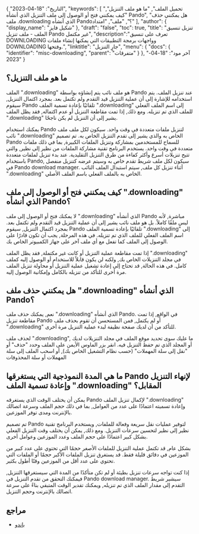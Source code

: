 {
"التاريخ": "18-04-2023",
  "keywords": [
"تحميل الملف",
"ما هو ملف التنزيل",
"كيف يمكنني فتح أو الوصول إلى ملف التنزيل الذي أنشأه Pando",
"هل يمكنني حذف ملف .downloading الذي أنشأه Pando؟",
"ملف",
"امتداد"
],
  "author": {
"display_name": "شكيل فايز"
},
"draft": "false",
"toc": true,
"title": "تنزيل تنسيق الملف - ملف تنزيل Pando غير مكتمل",
  "description":"تعرف على تنسيق DOWNLOADING وواجهات برمجة التطبيقات التي يمكنها إنشاء ملفات DOWNLOADING وفتحها.",
"linktitle": "جارٍ التنزيل",
  "menu": {
    "docs": {
      "identifier": "misc-downloading",
"parent": "متفرقات"
}
},
"آخر مود": "18-04-2023"
}

## ما هو ملف التنزيل؟

الملف ".downloading" هو ملف نائب يتم إنشاؤه بواسطة Pando عند تنزيل الملف. يتم استخدامه للإشارة إلى أن عملية التنزيل قيد التقدم ولم تكتمل بعد. بمجرد اكتمال التنزيل, سيقوم Pando تلقائيًا بإعادة تسمية الملف ".downloading" إلى اسم الملف الفعلي للملف الذي تم تنزيله. ومع ذلك, إذا تمت مقاطعة التنزيل أو عدم اكتماله, فقد يظل الملف ".downloading" يشير إلى أن التنزيل لم يكن ناجحًا.

يمكنك استخدام Pando لتنزيل ملفات متعددة في وقت واحد. سيكون لكل ملف ملف نائب ".downloading" الخاص به والذي يشير إلى تقدم التنزيل الخاص به. تم تصميم Pando للسماح للمستخدمين بمشاركة وتنزيل الملفات الكبيرة, بما في ذلك ملفات متعددة في وقت واحد. يستخدم البرنامج تقنية مشاركة الملفات من نظير إلى نظير, والتي تتيح تنزيلات أسرع وأكثر كفاءة من طرق التنزيل التقليدية. عند بدء تنزيل لملفات متعددة باستخدام Pando, سيكون لكل ملف شريط تقدم خاص به وسيتم عرضه كتنزيل منفصل في Pando download manager. أثناء تنزيل كل ملف, سيتم استبدال الملف النائب ".downloading" الخاص به بالملف الفعلي باسم الملف الأصلي.

## كيف يمكنني فتح أو الوصول إلى ملف ".downloading" الذي أنشأه Pando؟

لا يمكنك فتح أو الوصول إلى ملف ".downloading" الذي أنشأه Pando مباشرة, لأنه ليس ملفًا كاملاً. بل هو ملف نائب يشير إلى أن عملية التنزيل قيد التقدم ولم تكتمل بعد. بمجرد اكتمال التنزيل, سيقوم Pando تلقائيًا بإعادة تسمية الملف ".downloading" إلى اسم الملف الفعلي للملف الذي تم تنزيله. في هذه المرحلة, يجب أن تكون قادرًا على الوصول إلى الملف كما تفعل مع أي ملف آخر على جهاز الكمبيوتر الخاص بك.

إذا تمت مقاطعة عملية التنزيل أو كانت غير مكتملة, فقد يظل الملف ".downloading" في مجلد التنزيلات الخاص بك, ولكنه لن يكون قابلاً للاستخدام أو الوصول إليه كملف كامل. في هذه الحالة, قد تحتاج إلى إعادة تشغيل عملية التنزيل أو محاولة تنزيل الملف مرة أخرى للتأكد من تنزيله بالكامل وإمكانية الوصول إليه.

## هل يمكنني حذف ملف ".downloading" الذي أنشأه Pando؟

نعم, يمكنك حذف ملف ".downloading" الذي أنشأه Pando. في الواقع, إذا تمت مقاطعة تنزيل Pando أو لم يكتمل, فمن المستحسن أن تقوم بحذف ملف ".downloading" للتأكد من أن لديك صفحة نظيفة لبدء عملية التنزيل مرة أخرى.

لحذف ملف ".downloading", ما عليك سوى تحديد موقع الملف في مجلد التنزيلات لديك أو المجلد الذي تم حفظ التنزيل فيه. انقر بزر الماوس الأيمن على الملف وحدد "حذف" أو "نقل إلى سلة المهملات" (حسب نظام التشغيل الخاص بك), أو اسحب الملف إلى سلة المهملات أو سلة المحذوفات

## ما هي المدة النموذجية التي يستغرقها Pando لإنهاء التنزيل وإعادة تسمية الملف ".downloading" المقابل؟

يمكن أن يختلف الوقت الذي يستغرقه Pando لإكمال تنزيل الملف ".downloading" وإعادة تسميته اعتمادًا على عدد من العوامل, بما في ذلك حجم الملف وسرعة اتصالك بالإنترنت ومدى توفر الموزعين.

تم تصميم Pando لتوفير عمليات نقل سريعة وفعالة للملفات, ويستخدم البرنامج تقنية نظير إلى نظير لتحسين سرعات التنزيل. ومع ذلك, يمكن أن يختلف وقت التنزيل الفعلي بشكل كبير اعتمادًا على حجم الملف وعدد الموزعين وعوامل أخرى.

بشكل عام, قد تكتمل عملية التنزيل للملفات الأصغر حجمًا التي تحتوي على عدد كبير من الموزعين في دقائق قليلة فقط. قد يستغرق تنزيل الملفات الأكبر حجمًا أو الملفات التي تحتوي على عدد أقل من الموزعين وقتًا أطول بكثير.

إذا كنت تواجه سرعات تنزيل بطيئة أو لم تكن متأكدًا من المدة التي سيستغرقها التنزيل, فيمكنك التحقق من تقدم التنزيل في Pando download manager. سيشير شريط التقدم إلى مقدار الملف الذي تم تنزيله, ويمكنك تقدير الوقت المتبقي بناءً على سرعة اتصالك بالإنترنت وحجم التنزيل.

## مراجع
* [باندو](https://download.cnet.com/Pando/3000-2196_4-10546621.html)

